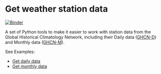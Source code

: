# Get weather station data

[![Binder](https://mybinder.org/badge_logo.svg)](https://mybinder.org/v2/gh/scott-hosking/get-station-data/master?filepath=ghcn_monthly_data.ipynb)

A set of Python tools to make it easier to work with station data from the Global Historical Climatology Network, including their Daily data ([GHCN-D](https://www.ncdc.noaa.gov/ghcn-daily-description)) and Monthly data ([GHCN-M](https://www.ncdc.noaa.gov/ghcnm/v3.php)).

See Examples:

* [Get daily data](https://scott-hosking.github.io/notebooks/ghcn_daily/)
* [Get monthly data](https://scott-hosking.github.io/notebooks/ghcn_monthly/)
